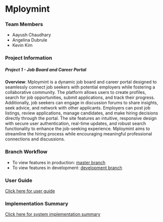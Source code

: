 # Mploymint

### Team Members

- Aayush Chaudhary
- Angelina Dubrule
- Kevin Kim

### Project Information
##### Project 1 - Job Board and Career Portal

**Overview**: Mploymint is a dynamic job board and career portal designed to seamlessly connect job seekers with potential employers while fostering a collaborative community. The platform allows users to create profiles, search for job opportunities, submit applications, and track their progress. Additionally, job seekers can engage in discussion forums to share insights, seek advice, and network with other applicants. Employers can post job listings, review applications, manage candidates, and make hiring decisions directly through the portal. The site features an intuitive, responsive design with secure user authentication, real-time updates, and robust search functionality to enhance the job-seeking experience. Mploymint aims to streamline the hiring process while encouraging meaningful professional connections and discussions.

### Branch Workflow

- To view features in production: [master branch]()
- To view features in development: [development branch]()

### User Guide
[Click here for user guide]()

### Implementation Summary
[Click here for system implementation summary]()



